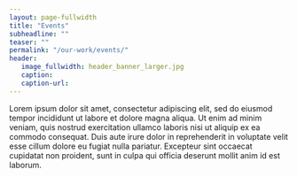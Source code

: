 ```yaml
---
layout: page-fullwidth
title: "Events"
subheadline: ""
teaser: ""
permalink: "/our-work/events/"
header:
   image_fullwidth: header_banner_larger.jpg
   caption:
   caption-url:
---
```

<p>Lorem ipsum dolor sit amet, consectetur adipiscing elit, sed do eiusmod tempor incididunt ut labore et dolore magna aliqua. Ut enim ad minim veniam, quis nostrud exercitation ullamco laboris nisi ut aliquip ex ea commodo consequat. Duis aute irure dolor in reprehenderit in voluptate velit esse cillum dolore eu fugiat nulla pariatur. Excepteur sint occaecat cupidatat non proident, sunt in culpa qui officia deserunt mollit anim id est laborum.</p>